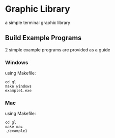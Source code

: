 # Graphic Library

a simple terminal graphic library

## Build Example Programs

2 simple example programs are provided as a guide

### Windows

using Makefile:
```
cd gl
make windows
example1.exe
```

### Mac

using Makefile:
```
cd gl
make mac
./example1
```
